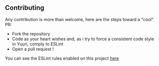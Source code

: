 ## Contributing

Any contribution is more than welcome, here are the steps toward a "cool" PR:

* Fork the repository
* Code as your heart wishes and, as i try to force a consistent code style in Yuuri, comply to ESLint
* Open a pull request ! 

You can see the ESLint rules enabled on this project [here](https://github.com/ParadoxalCorp/FelixBot/blob/frosty-release/.eslintrc.json)
